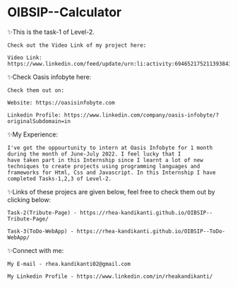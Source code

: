# OIBSIP--Calculator


✨This is the task-1 of Level-2.

    Check out the Video Link of my project here:

    Video Link: https://www.linkedin.com/feed/update/urn:li:activity:6946521752113938432/




✨Check Oasis infobyte here:

    Check them out on:

    Website: https://oasisinfobyte.com

    Linkedin Profile: https://www.linkedin.com/company/oasis-infobyte/?originalSubdomain=in




✨My Experience:

    I've got the oppourtunity to intern at Oasis Infobyte for 1 month during the month of June-July 2022. I feel lucky that I 
    have taken part in this Internship since I learnt a lot of new techniques to create projects using programming languages and 
    frameworks for Html, Css and Javascript. In this Internship I have completed Tasks-1,2,3 of Level-2.
    
  
  
  
✨Links of these projecs are given below, feel free to check them out by clicking below:

    Task-2(Tribute-Page) - https://rhea-kandikanti.github.io/OIBSIP--Tribute-Page/

    Task-3(ToDo-WebApp) - https://rhea-kandikanti.github.io/OIBSIP--ToDo-WebApp/




✨Connect with me:

    My E-mail - rhea.kandikanti02@gmail.com 

    My Linkedin Profile - https://www.linkedin.com/in/rheakandikanti/
